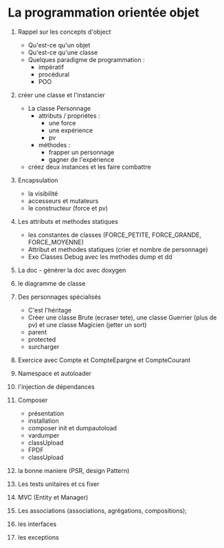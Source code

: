 # La programmation orientée objet
1. Rappel sur les concepts d'object
    - Qu'est-ce qu'un objet
    - Qu'est-ce qu'une classe
    - Quelques paradigme de programmation :
        - impératif
        - procédural
        - POO

1. créer une classe et l'instancier
    - La classe Personnage
        - attributs / propriétes :
            - une force
            - une expérience
            - pv
        - méthodes :
           - frapper un personnage
           - gagner de l'expérience
    - créez deux instances et les faire combattre

1. Encapsulation
    - la visibilité
    - accesseurs et mutateurs
    - le constructeur (force et pv)

1. Les attributs et methodes statiques
    - les constantes de classes (FORCE_PETITE, FORCE_GRANDE, FORCE_MOYENNE)
    - Attribut et methodes statiques (crier et nombre de personnage)
    - Exo Classes Debug avec les methodes dump et dd

1. La doc - générer la doc avec doxygen

1. le diagramme de classe
1. Des personnages spécialisés
    - C'est l'héritage
    - Créer une classe Brute (ecraser tete), une classe Guerrier (plus de pv) et une classe Magicien (jetter un sort)
    - parent
    - protected
    - surcharger
1. Exercice avec Compte et CompteEpargne et CompteCourant
1. Namespace et autoloader
1. l'injection de dépendances
1. Composer
    - présentation
    - installation
    - composer init et dumpautoload
    - vardumper
    - classUpload
    - FPDF
    - classUpload
1. la bonne maniere (PSR, design Pattern)
1. Les tests unitaires et cs fixer
1. MVC (Entity et Manager)
1. Les associations (associations, agrégations, compositions);
1. les interfaces
1. les exceptions







